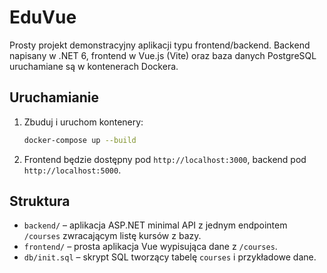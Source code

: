 # EduVue

Prosty projekt demonstracyjny aplikacji typu frontend/backend. Backend napisany w .NET 6, frontend w Vue.js (Vite) oraz baza danych PostgreSQL uruchamiane są w kontenerach Dockera.

## Uruchamianie

1. Zbuduj i uruchom kontenery:
   ```bash
   docker-compose up --build
   ```
2. Frontend będzie dostępny pod `http://localhost:3000`, backend pod `http://localhost:5000`.

## Struktura

- `backend/` – aplikacja ASP.NET minimal API z jednym endpointem `/courses` zwracającym listę kursów z bazy.
- `frontend/` – prosta aplikacja Vue wypisująca dane z `/courses`.
- `db/init.sql` – skrypt SQL tworzący tabelę `courses` i przykładowe dane.

